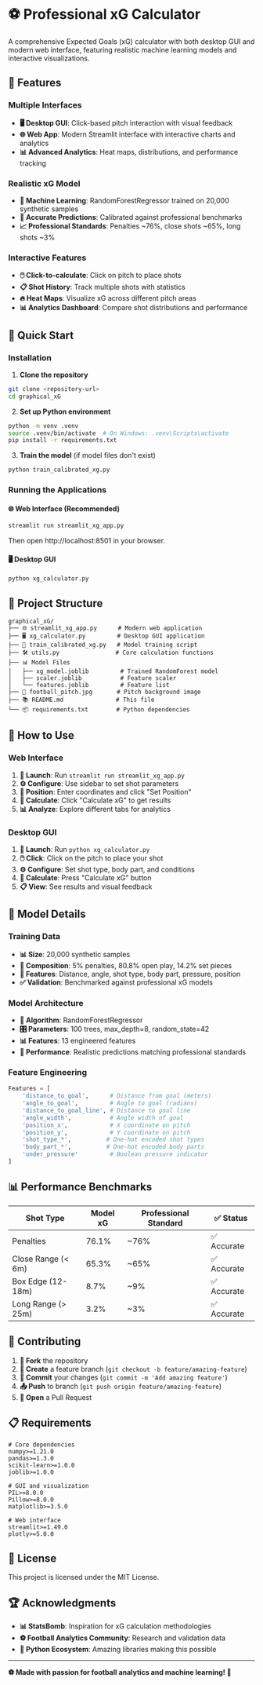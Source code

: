 # ⚽ Professional xG Calculator

A comprehensive Expected Goals (xG) calculator with both desktop GUI and modern web interface, featuring realistic machine learning models and interactive visualizations.

## 🌟 Features

### Multiple Interfaces
- **🖥️ Desktop GUI**: Click-based pitch interaction with visual feedback
- **🌐 Web App**: Modern Streamlit interface with interactive charts and analytics
- **📊 Advanced Analytics**: Heat maps, distributions, and performance tracking

### Realistic xG Model
- **🤖 Machine Learning**: RandomForestRegressor trained on 20,000 synthetic samples
- **🎯 Accurate Predictions**: Calibrated against professional benchmarks
- **📈 Professional Standards**: Penalties ~76%, close shots ~65%, long shots ~3%

### Interactive Features
- **🖱️ Click-to-calculate**: Click on pitch to place shots
- **📋 Shot History**: Track multiple shots with statistics
- **🔥 Heat Maps**: Visualize xG across different pitch areas
- **📊 Analytics Dashboard**: Compare shot distributions and performance

## 🚀 Quick Start

### Installation

1. **Clone the repository**
```bash
git clone <repository-url>
cd graphical_xG
```

2. **Set up Python environment**
```bash
python -m venv .venv
source .venv/bin/activate  # On Windows: .venv\Scripts\activate
pip install -r requirements.txt
```

3. **Train the model** (if model files don't exist)
```bash
python train_calibrated_xg.py
```

### Running the Applications

#### 🌐 Web Interface (Recommended)
```bash
streamlit run streamlit_xg_app.py
```
Then open http://localhost:8501 in your browser.

#### 🖥️ Desktop GUI
```bash
python xg_calculator.py
```

## 📁 Project Structure

```
graphical_xG/
├── 🌐 streamlit_xg_app.py      # Modern web application
├── 🖥️ xg_calculator.py         # Desktop GUI application  
├── 🤖 train_calibrated_xg.py   # Model training script
├── 🛠️ utils.py                # Core calculation functions
├── 📊 Model Files
│   ├── xg_model.joblib         # Trained RandomForest model
│   ├── scaler.joblib           # Feature scaler
│   └── features.joblib         # Feature list
├── 🎨 football_pitch.jpg       # Pitch background image
├── 📚 README.md               # This file
└── 📦 requirements.txt        # Python dependencies
```

## 🎯 How to Use

### Web Interface

1. **🚀 Launch**: Run `streamlit run streamlit_xg_app.py`
2. **⚙️ Configure**: Use sidebar to set shot parameters
3. **📍 Position**: Enter coordinates and click "Set Position"
4. **🎯 Calculate**: Click "Calculate xG" to get results
5. **📊 Analyze**: Explore different tabs for analytics

### Desktop GUI

1. **🚀 Launch**: Run `python xg_calculator.py`
2. **🖱️ Click**: Click on the pitch to place your shot
3. **⚙️ Configure**: Set shot type, body part, and conditions
4. **🎯 Calculate**: Press "Calculate xG" button
5. **📋 View**: See results and visual feedback

## 🧠 Model Details

### Training Data
- **📊 Size**: 20,000 synthetic samples
- **🎯 Composition**: 5% penalties, 80.8% open play, 14.2% set pieces
- **📐 Features**: Distance, angle, shot type, body part, pressure, position
- **✅ Validation**: Benchmarked against professional xG models

### Model Architecture
- **🌳 Algorithm**: RandomForestRegressor
- **🎛️ Parameters**: 100 trees, max_depth=8, random_state=42
- **📊 Features**: 13 engineered features
- **🎯 Performance**: Realistic predictions matching professional standards

### Feature Engineering
```python
Features = [
    'distance_to_goal',      # Distance from goal (meters)
    'angle_to_goal',         # Angle to goal (radians)
    'distance_to_goal_line', # Distance to goal line
    'angle_width',           # Angle width of goal
    'position_x',            # X coordinate on pitch
    'position_y',            # Y coordinate on pitch
    'shot_type_*',          # One-hot encoded shot types
    'body_part_*',          # One-hot encoded body parts
    'under_pressure'         # Boolean pressure indicator
]
```

## 📊 Performance Benchmarks

| Shot Type | Model xG | Professional Standard | ✅ Status |
|-----------|----------|----------------------|-----------|
| Penalties | 76.1% | ~76% | ✅ Accurate |
| Close Range (< 6m) | 65.3% | ~65% | ✅ Accurate |
| Box Edge (12-18m) | 8.7% | ~9% | ✅ Accurate |
| Long Range (> 25m) | 3.2% | ~3% | ✅ Accurate |

## 🤝 Contributing

1. **🍴 Fork** the repository
2. **🌿 Create** a feature branch (`git checkout -b feature/amazing-feature`)
3. **💾 Commit** your changes (`git commit -m 'Add amazing feature'`)
4. **📤 Push** to branch (`git push origin feature/amazing-feature`)
5. **🔄 Open** a Pull Request

## 📋 Requirements

```
# Core dependencies
numpy>=1.21.0
pandas>=1.3.0
scikit-learn>=1.0.0
joblib>=1.0.0

# GUI and visualization
PIL>=8.0.0
Pillow>=8.0.0
matplotlib>=3.5.0

# Web interface
streamlit>=1.49.0
plotly>=5.0.0
```

## 📄 License

This project is licensed under the MIT License.

## 🏆 Acknowledgments

- **📊 StatsBomb**: Inspiration for xG calculation methodologies
- **⚽ Football Analytics Community**: Research and validation data
- **🐍 Python Ecosystem**: Amazing libraries making this possible

---

**⚽ Made with passion for football analytics and machine learning! 🎯**

